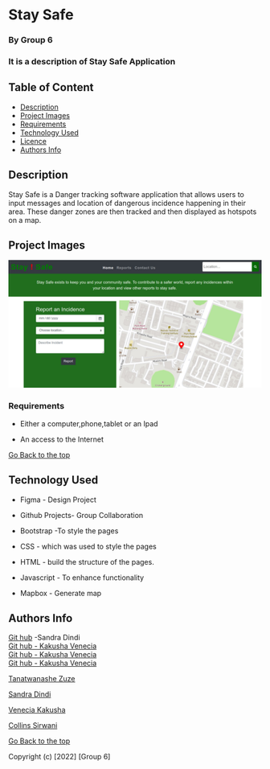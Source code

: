 # Stay Safe 

### By Group 6 
### It is a description of Stay Safe Application

## Table of Content

+ [Description](#description)
+ [Project Images](#project-images)
+ [Requirements](#requirements)
+ [Technology Used](#technology-used)
+ [Licence](#licence)
+ [Authors Info](#author-Info)

## Description
<p> Stay Safe is a Danger tracking software application that allows users to input messages and location of dangerous incidence happening in their area. These danger zones are then tracked and then displayed as hotspots on a map. </p>

## Project Images

<img src="images/Staysafe.jpeg">

### Requirements

* Either a computer,phone,tablet or an Ipad

* An access to the Internet

[Go Back to the top](#portfolio)

## Technology Used

* Figma - Design Project

* Github Projects- Group Collaboration

* Bootstrap -To style the pages

* CSS - which was used to style the pages 

* HTML - build the structure of the pages.

* Javascript - To enhance functionality

* Mapbox - Generate map

## Authors Info

<a href="https://github.com/Dindihub"> Git hub</a> -Sandra Dindi  <br>
 <a href="https://github.com/KakushaVenecia"> Git hub - Kakusha Venecia</a> <br>
  <a href="https://github.com/KakushaVenecia"> Git hub - Kakusha Venecia</a> <br>
<a href="https://github.com/KakushaVenecia"> Git hub - Kakusha Venecia</a> <br>

[Tanatwanashe Zuze]("https://github.com/tanatswanashe-zuze")

[Sandra Dindi]("https://github.com/Dindihub")

[Venecia Kakusha]("https://github.com/KakushaVenecia")

[Collins Sirwani]("https://github.com/sircollo")


[Go Back to the top](#portfolio)



Copyright (c) [2022] [Group 6]